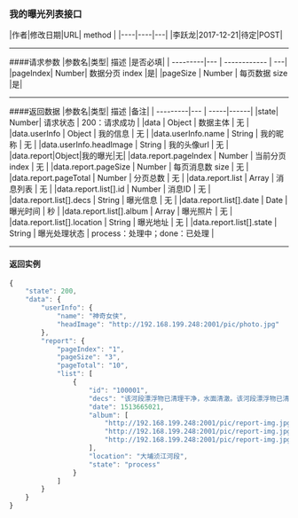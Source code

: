 ### 我的曝光列表接口

|作者|修改日期|URL| method |
|----|----|---|
|李跃龙|2017-12-21|待定|POST|

------------

####请求参数
|参数名|类型| 描述 |是否必填|
| ---------|--- | ------------ | ---|
|pageIndex| Number| 数据分页 index |是|
|pageSize | Number | 每页数据 size |是|

-------------------------------
####返回数据
|参数名|类型| 描述 |备注|
| ---------|--- | -----|------|
|state| Number| 请求状态 | 200：请求成功 |
|data | Object | 数据主体 | 无 |
|data.userInfo | Object | 我的信息 | 无 |
|data.userInfo.name | String | 我的昵称 | 无 |
|data.userInfo.headImage | String | 我的头像url | 无 |
|data.report|Object|我的曝光|无|
|data.report.pageIndex | Number | 当前分页 index | 无 |
|data.report.pageSize | Number | 每页消息数 size | 无 |
|data.report.pageTotal | Number | 分页总数 | 无 |
|data.report.list | Array | 消息列表 | 无 |
|data.report.list[].id | Number | 消息ID | 无 |
|data.report.list[].decs | String | 曝光信息 | 无 |
|data.report.list[].date | Date | 曝光时间 | 秒 |
|data.report.list[].album | Array | 曝光照片 | 无 |
|data.report.list[].location | String | 曝光地址 | 无 |
|data.report.list[].state | String | 曝光处理状态 | process：处理中；done：已处理 |

-------------------------------------
#### 返回实例
```javascript
{
    "state": 200,
    "data": {
        "userInfo": {
            "name": "神奇女侠",
            "headImage": "http://192.168.199.248:2001/pic/photo.jpg"
        },
        "report": {
            "pageIndex": "1",
            "pageSize": "3",
            "pageTotal": "10",
            "list": [
                {
                    "id": "100001",
                    "decs": "该河段漂浮物已清理干净，水面清澈。该河段漂浮物已清理干净，水面清澈。",
                    "date": 1513665021,
                    "album": [
                        "http://192.168.199.248:2001/pic/report-img.jpg",
                        "http://192.168.199.248:2001/pic/report-img.jpg",
                        "http://192.168.199.248:2001/pic/report-img.jpg"
                    ],
                    "location": "大埔浈江河段",
                    "state": "process"
                }
            ]
        }
    }
}

```
